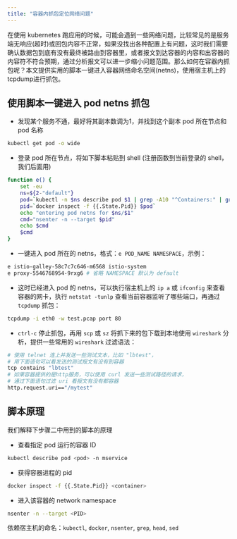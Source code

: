```yaml
---
title: "容器内抓包定位网络问题"
---
```


在使用 kubernetes 跑应用的时候，可能会遇到一些网络问题，比较常见的是服务端无响应\(超时\)或回包内容不正常，如果没找出各种配置上有问题，这时我们需要确认数据包到底有没有最终被路由到容器里，或者报文到达容器的内容和出容器的内容符不符合预期，通过分析报文可以进一步缩小问题范围。那么如何在容器内抓包呢？本文提供实用的脚本一键进入容器网络命名空间\(netns\)，使用宿主机上的tcpdump进行抓包。

## 使用脚本一键进入 pod netns 抓包

* 发现某个服务不通，最好将其副本数调为1，并找到这个副本 pod 所在节点和 pod 名称

```bash
kubectl get pod -o wide
```

* 登录 pod 所在节点，将如下脚本粘贴到 shell \(注册函数到当前登录的 shell，我们后面用\)

```bash
function e() {
    set -eu
    ns=${2-"default"}
    pod=`kubectl -n $ns describe pod $1 | grep -A10 "^Containers:" | grep -Eo 'docker://.*$' | head -n 1 | sed 's/docker:\/\/\(.*\)$/\1/'`
    pid=`docker inspect -f {{.State.Pid}} $pod`
    echo "entering pod netns for $ns/$1"
    cmd="nsenter -n --target $pid"
    echo $cmd
    $cmd
}
```

* 一键进入 pod 所在的 netns，格式：`e POD_NAME NAMESPACE`，示例：

```bash
e istio-galley-58c7c7c646-m6568 istio-system
e proxy-5546768954-9rxg6 # 省略 NAMESPACE 默认为 default
```

* 这时已经进入 pod 的 netns，可以执行宿主机上的 `ip a` 或 `ifconfig` 来查看容器的网卡，执行 `netstat -tunlp` 查看当前容器监听了哪些端口，再通过 `tcpdump` 抓包：

```bash
tcpdump -i eth0 -w test.pcap port 80
```

* `ctrl-c` 停止抓包，再用 `scp` 或 `sz` 将抓下来的包下载到本地使用 `wireshark` 分析，提供一些常用的 `wireshark` 过滤语法：

```bash
# 使用 telnet 连上并发送一些测试文本，比如 "lbtest"，
# 用下面语句可以看发送的测试报文有没有到容器
tcp contains "lbtest"
# 如果容器提供的是http服务，可以使用 curl 发送一些测试路径的请求，
# 通过下面语句过滤 uri 看报文有没有都容器
http.request.uri=="/mytest"
```

## 脚本原理

我们解释下步骤二中用到的脚本的原理

* 查看指定 pod 运行的容器 ID

```bash
kubectl describe pod <pod> -n mservice
```

* 获得容器进程的 pid

```bash
docker inspect -f {{.State.Pid}} <container>
```

* 进入该容器的 network namespace

```bash
nsenter -n --target <PID>
```

依赖宿主机的命名：`kubectl`, `docker`, `nsenter`, `grep`, `head`, `sed`


